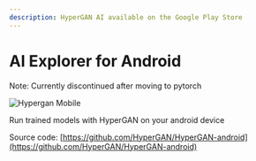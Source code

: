 ```yaml
---
description: HyperGAN AI available on the Google Play Store
---
```


# AI Explorer for Android

Note: Currently discontinued after moving to pytorch

![Hypergan Mobile](https://miro.medium.com/max/1404/1*uJmzGUvoP0WdaQPkkT8s-Q.jpeg)

Run trained models with HyperGAN on your android device

Source code: [https://github.com/HyperGAN/HyperGAN-android](https://github.com/HyperGAN/HyperGAN-android)

